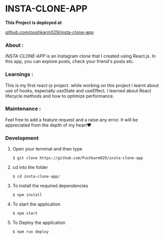 # **INSTA-CLONE-APP**

**This Project is deployed at**

[github.com/pushkarm029/insta-clone-app](github.com/pushkarm029/insta-clone-app)



### **About** :


*INSTA-CLONE-APP* is an Instagram clone that I created using React.js. In this app, you can explore posts, check your friend's posts etc.


### **Learnings** :

This is my first react-js project. while working on this project i learnt about use of hooks, especially useState and useEffect. I learned about React lifecycle methods and how to optimize performance.

### **Maintenance** :

Feel free to add a feature request and a raise any error. It will be appreciated from the depth of my heart❤️.


### **Development**

1. Open your terminal and then type
    ```shell
    $ git clone https://github.com/Pushkarm029/insta-clone-app
    ```
2. cd into the folder
    ```shell
    $ cd insta-clone-app/
    ```
3. To install the required dependencies
    ```shell
    $ npm install
    ```
4. To start the application
    ```shell
    $ npm start
    ```
5. To Deploy the application
    ```shell
    $ npm run deploy
    ```